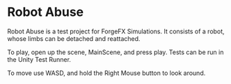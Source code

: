 # Robot Abuse

Robot Abuse is a test project for ForgeFX Simulations. It consists of a robot, whose limbs can be detached and reattached. 

To play, open up the scene, MainScene, and press play. Tests can be run in the Unity Test Runner. 

To move use WASD, and hold the Right Mouse button to look around.